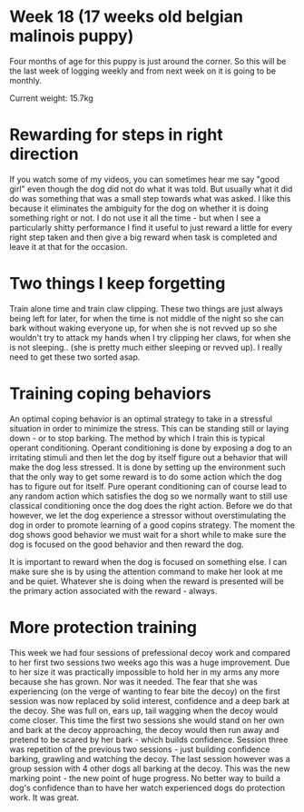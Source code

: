 # Week 18 (17 weeks old belgian malinois puppy)

Four months of age for this puppy is just around the corner. So this will be the last week of logging weekly and from next week on it is going to be monthly. 

Current weight: 15.7kg

# Rewarding for steps in right direction
If you watch some of my videos, you can sometimes hear me say "good girl" even though the dog did not do what it was told. But usually what it did do was something that was a small step towards what was asked. I like this because it eliminates the ambiguity for the dog on whether it is doing something right or not. I do not use it all the time - but when I see a particularly shitty performance I find it useful to just reward a little for every right step taken and then give a big reward when task is completed and leave it at that for the occasion. 

# Two things I keep forgetting
Train alone time and train claw clipping. These two things are just always being left for later, for when the time is not middle of the night so she can bark without waking everyone up, for when she is not revved up so she wouldn't try to attack my hands when I try clipping her claws, for when she is not sleeping.. (she is pretty much either sleeping or revved up). I really need to get these two sorted asap. 

# Training coping behaviors
An optimal coping behavior is an optimal strategy to take in a stressful situation in order to minimize the stress. This can be standing still or laying down - or to stop barking. The method by which I train this is typical operant conditioning. Operant conditioning is done by exposing a dog to an irritating stimuli and then let the dog by itself figure out a behavior that will make the dog less stressed. It is done by setting up the environment such that the only way to get some reward is to do some action which the dog has to figure out for itself. Pure operant conditioning can of course lead to any random action which satisfies the dog so we normally want to still use classical conditioning once the dog does the right action. Before we do that however, we let the dog experience a stressor without overstimulating the dog in order to promote learning of a good copins strategy. The moment the dog shows good behavior we must wait for a short while to make sure the dog is focused on the good behavior and then reward the dog. 

It is important to reward when the dog is focused on something else. I can make sure she is by using the attention command to make her look at me and be quiet. Whatever she is doing when the reward is presented will be the primary action associated with the reward - always. 

# More protection training
This week we had four sessions of prefessional decoy work and compared to her first two sessions two weeks ago this was a huge improvement. Due to her size it was practically impossible to hold her in my arms any more because she has grown. Nor was it needed. The fear that she was experiencing (on the verge of wanting to fear bite the decoy) on the first session was now replaced by solid interest, confidence and a deep bark at the decoy. She was full on, ears up, tail wagging when the decoy would come closer. This time the first two sessions she would stand on her own and bark at the decoy approaching, the decoy would then run away and pretend to be scared by her bark - which builds confidence. Session three was repetition of the previous two sessions - just building confidence barking, grawling and watching the decoy. The last session however was a group session with 4 other dogs all barking at the decoy. This was the new marking point - the new point of huge progress. No better way to build a dog's confidence than to have her watch experienced dogs do protection work. It was great. 
